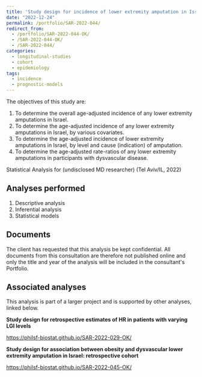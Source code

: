 ```yaml
---
title: 'Study design for incidence of lower extremity amputation in Israel: retrospective cohort'
date: "2022-12-24"
permalink: /portfolio/SAR-2022-044/
redirect_from:
  - /portfolio/SAR-2022-044-OK/
  - /SAR-2022-044-OK/
  - /SAR-2022-044/
categories:
  - longitudinal-studies
  - cohort
  - epidemiology
tags:
  - incidence
  - prognostic-models
---
```


The objectives of this study are:

1. To determine the overall age-adjusted incidence of any lower extremity amputations in Israel.
1. To determine the age-adjusted incidence of any lower extremity amputations in Israel, by various covariates.
1. To determine the age-adjusted incidence of lower extremity amputations in Israel, by level and cause (indication) of amputation.
1. To determine the age-adjusted rate-ratios of any lower extremity amputations in participants with dysvascular disease.

Statistical Analysis for (undisclosed MD researcher) (Tel Aviv/IL, 2022)
<!-- Technical Report for (undisclosed MD researcher) (Tel Aviv/IL, 2022) -->

## Analyses performed

1. Descriptive analysis
1. Inferential analysis
1. Statistical models

## Documents

<!-- The client has requested that this analysis be kept confidential until a future date, determined by the client. -->
<!-- All documents from this consultation are therefore not published online and only the title and year of the analysis will be included in the consultant's Portfolio. -->
<!-- After the agreed date is reached, the documents will be released. -->

The client has requested that this analysis be kept confidential.
All documents from this consultation are therefore not published online and only the title and year of the analysis will be included in the consultant's Portfolio.

<!-- ### Analytical Plan (SAP) -->

<!-- - [PDF][sap] -->

<!-- ### Statistical Analysis Report (SAR) -->

<!-- - [PDF][sar] -->

## Associated analyses

This analysis is part of a larger project and is supported by other analyses, linked below.

**Study design for retrospective estimates of HR in patients with varying LGI levels**

<https://philsf-biostat.github.io/SAR-2022-029-OK/>

**Study design for association between obesity and dysvascular lower extremity amputation in Israel: retrospective cohort**

<https://philsf-biostat.github.io/SAR-2022-045-OK/>

<!-- --- -->

[sap]: /files/SAP-2022-044-OK-v01.pdf
[sar]: /files/SAR-2022-044-OK-v01.pdf
